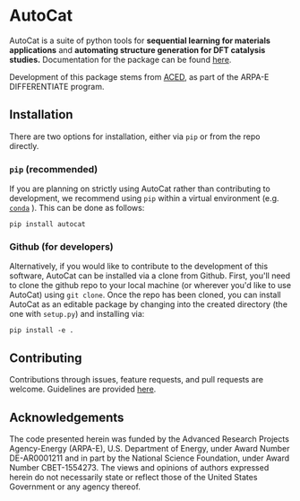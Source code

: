 # AutoCat

AutoCat is a suite of python tools for **sequential learning for materials applications**
and **automating structure generation for DFT catalysis studies.**
Documentation for the package can be found
[here](https://aced-differentiate.github.io/auto_cat).

Development of this package stems from [ACED](https://www.cmu.edu/aced/), as part of the
ARPA-E DIFFERENTIATE program.

## Installation

There are two options for installation, either via `pip` or from the repo directly.

### `pip` (recommended)

If you are planning on strictly using AutoCat rather than contributing to development,
 we recommend using `pip` within a virtual environment (e.g.
 [`conda`](https://docs.conda.io/en/latest/)
 ). This can be done as follows:

```
pip install autocat
```

### Github (for developers)

Alternatively, if you would like to contribute to the development of this software,
AutoCat can be installed via a clone from Github. First, you'll need to clone the
github repo to your local machine (or wherever you'd like to use AutoCat) using
`git clone`. Once the repo has been cloned, you can install AutoCat as an editable
package by changing into the created directory (the one with `setup.py`) and installing
via:
```
pip install -e .
```

## Contributing

Contributions through issues, feature requests, and pull requests are welcome.
Guidelines are provided [here](CONTRIBUTING.md).

## Acknowledgements

The code presented herein was funded by the Advanced Research Projects Agency-Energy (ARPA-E), U.S. Department of Energy, under Award Number DE-AR0001211 and in part by the National Science Foundation, under Award Number CBET-1554273. The views and opinions of authors expressed herein do not necessarily state or reflect those of the United States Government or any agency thereof.
